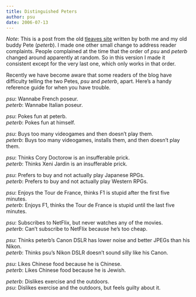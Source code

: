 ```yaml
---
title: Distinguished Peters
author: psu
date: 2006-07-13
---
```


*Note*: This is a post from the old [tleaves
site](https://tleaves.com/wordpress-archive/post0619/) written by both me and my old buddy
Pete (*peterb*). I made one other small change to address reader complaints. People
complained at the time that the order of *psu* and *peterb* changed around apparently at
random. So in this version I made it consistent except for the very last one, which only
works in that order.

Recently we have become aware that some readers of the blog have difficulty telling the
two Petes, *psu* and *peterb*, apart. Here’s a handy reference guide for when you have
trouble. 

*psu*: Wannabe French poseur. <br>
*peterb*: Wannabe Italian poseur. 

*psu*: Pokes fun at peterb. <br>
*peterb*: Pokes fun at himself.

*psu*: Buys too many videogames and then doesn’t play them. <br/>
*peterb*: Buys too many videogames, installs them, and then doesn’t play them.

*psu*: Thinks Cory Doctorow is an insufferable prick. <br>
*peterb*: Thinks Xeni Jardin is an insufferable prick.

*psu*: Prefers to buy and not actually play Japanese RPGs. <br>
*peterb*: Prefers to buy and not actually play Western RPGs.

*psu*: Enjoys the Tour de France, thinks F1 is stupid after the first five minutes. <br>
*peterb*: Enjoys F1, thinks the Tour de France is stupid until the last five minutes.

*psu*: Subscribes to NetFlix, but never watches any of the movies. <br>
*peterb*: Can’t subscribe to NetFlix because he’s too cheap. 

*psu*: Thinks peterb’s Canon DSLR has lower noise and better JPEGs than his Nikon. <br>
*peterb*: Thinks psu’s Nikon DSLR doesn’t sound silly like his Canon.

*psu*: Likes Chinese food because he is Chinese. <br>
*peterb*: Likes Chinese food because he is Jewish. 

*peterb*: Dislikes exercise and the outdoors. <br>
*psu*: Dislikes exercise and the outdoors, but feels guilty about it.
